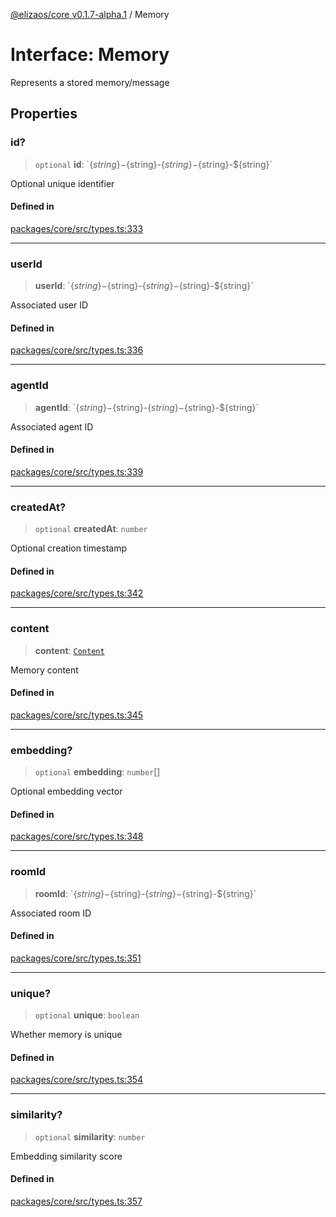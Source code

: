 [@elizaos/core v0.1.7-alpha.1](../index.md) / Memory

# Interface: Memory

Represents a stored memory/message

## Properties

### id?

> `optional` **id**: \`$\{string\}-$\{string\}-$\{string\}-$\{string\}-$\{string\}\`

Optional unique identifier

#### Defined in

[packages/core/src/types.ts:333](https://github.com/elizaOS/eliza/blob/main/packages/core/src/types.ts#L333)

---

### userId

> **userId**: \`$\{string\}-$\{string\}-$\{string\}-$\{string\}-$\{string\}\`

Associated user ID

#### Defined in

[packages/core/src/types.ts:336](https://github.com/elizaOS/eliza/blob/main/packages/core/src/types.ts#L336)

---

### agentId

> **agentId**: \`$\{string\}-$\{string\}-$\{string\}-$\{string\}-$\{string\}\`

Associated agent ID

#### Defined in

[packages/core/src/types.ts:339](https://github.com/elizaOS/eliza/blob/main/packages/core/src/types.ts#L339)

---

### createdAt?

> `optional` **createdAt**: `number`

Optional creation timestamp

#### Defined in

[packages/core/src/types.ts:342](https://github.com/elizaOS/eliza/blob/main/packages/core/src/types.ts#L342)

---

### content

> **content**: [`Content`](Content.md)

Memory content

#### Defined in

[packages/core/src/types.ts:345](https://github.com/elizaOS/eliza/blob/main/packages/core/src/types.ts#L345)

---

### embedding?

> `optional` **embedding**: `number`[]

Optional embedding vector

#### Defined in

[packages/core/src/types.ts:348](https://github.com/elizaOS/eliza/blob/main/packages/core/src/types.ts#L348)

---

### roomId

> **roomId**: \`$\{string\}-$\{string\}-$\{string\}-$\{string\}-$\{string\}\`

Associated room ID

#### Defined in

[packages/core/src/types.ts:351](https://github.com/elizaOS/eliza/blob/main/packages/core/src/types.ts#L351)

---

### unique?

> `optional` **unique**: `boolean`

Whether memory is unique

#### Defined in

[packages/core/src/types.ts:354](https://github.com/elizaOS/eliza/blob/main/packages/core/src/types.ts#L354)

---

### similarity?

> `optional` **similarity**: `number`

Embedding similarity score

#### Defined in

[packages/core/src/types.ts:357](https://github.com/elizaOS/eliza/blob/main/packages/core/src/types.ts#L357)
